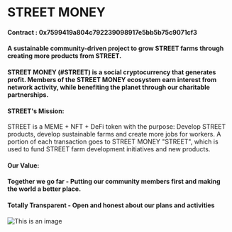 # STREET MONEY

#### Contract : 0x7599419a804c792239098917e5bb5b75c9071cf3

#### A sustainable community-driven project to grow STREET farms through creating more products from STREET.

#### STREET MONEY (#STREET) is a social cryptocurrency that generates profit. Members of the STREET MONEY ecosystem earn interest from network activity, while benefiting the planet through our charitable partnerships.


#### STREET's Mission:
STREET is a MEME + NFT + DeFi token with the purpose: Develop STREET products, develop sustainable farms and create more jobs for workers.
A portion of each transaction goes to STREET MONEY "STREET", which is used to fund STREET farm development initiatives and new products.

#### Our Value:

#### Together we go far - Putting our community members first and making the world a better place.

#### Totally Transparent - Open and honest about our plans and activities

![This is an image](https://modfxmarket.com/news/wp-content/uploads/2021/06/98A91115-DA97-4E92-84AD-8440B1A8DAF4.jpeg)

